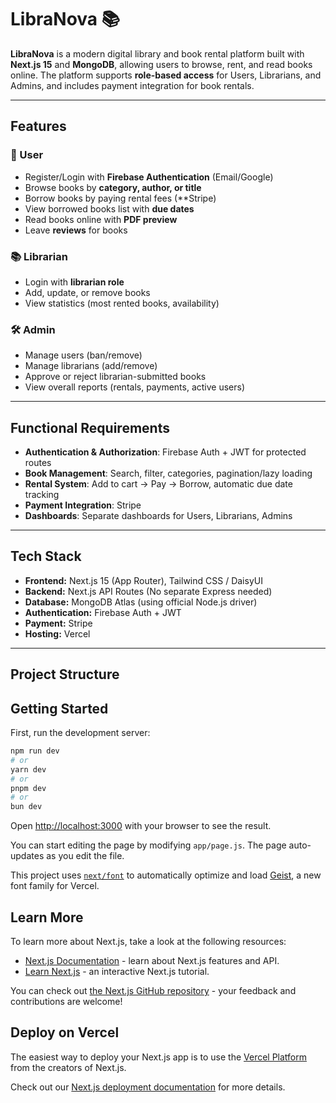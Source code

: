 # LibraNova 📚

**LibraNova** is a modern digital library and book rental platform built with **Next.js 15** and **MongoDB**, allowing users to browse, rent, and read books online. The platform supports **role-based access** for Users, Librarians, and Admins, and includes payment integration for book rentals.

---

## **Features**

### 🌟 User
- Register/Login with **Firebase Authentication** (Email/Google)
- Browse books by **category, author, or title**
- Borrow books by paying rental fees (**Stripe)
- View borrowed books list with **due dates**
- Read books online with **PDF preview**
- Leave **reviews** for books

### 📚 Librarian
- Login with **librarian role**
- Add, update, or remove books
- View statistics (most rented books, availability)

### 🛠 Admin
- Manage users (ban/remove)
- Manage librarians (add/remove)
- Approve or reject librarian-submitted books
- View overall reports (rentals, payments, active users)

---

## **Functional Requirements**
- **Authentication & Authorization**: Firebase Auth + JWT for protected routes  
- **Book Management**: Search, filter, categories, pagination/lazy loading  
- **Rental System**: Add to cart → Pay → Borrow, automatic due date tracking  
- **Payment Integration**: Stripe   
- **Dashboards**: Separate dashboards for Users, Librarians, Admins

---

## **Tech Stack**

- **Frontend:** Next.js 15 (App Router), Tailwind CSS / DaisyUI  
- **Backend:** Next.js API Routes (No separate Express needed)  
- **Database:** MongoDB Atlas (using official Node.js driver)  
- **Authentication:** Firebase Auth + JWT  
- **Payment:** Stripe   
- **Hosting:** Vercel 

---

## **Project Structure**



## Getting Started

First, run the development server:

```bash
npm run dev
# or
yarn dev
# or
pnpm dev
# or
bun dev
```

Open [http://localhost:3000](http://localhost:3000) with your browser to see the result.

You can start editing the page by modifying `app/page.js`. The page auto-updates as you edit the file.

This project uses [`next/font`](https://nextjs.org/docs/app/building-your-application/optimizing/fonts) to automatically optimize and load [Geist](https://vercel.com/font), a new font family for Vercel.

## Learn More

To learn more about Next.js, take a look at the following resources:

- [Next.js Documentation](https://nextjs.org/docs) - learn about Next.js features and API.
- [Learn Next.js](https://nextjs.org/learn) - an interactive Next.js tutorial.

You can check out [the Next.js GitHub repository](https://github.com/vercel/next.js) - your feedback and contributions are welcome!

## Deploy on Vercel

The easiest way to deploy your Next.js app is to use the [Vercel Platform](https://vercel.com/new?utm_medium=default-template&filter=next.js&utm_source=create-next-app&utm_campaign=create-next-app-readme) from the creators of Next.js.

Check out our [Next.js deployment documentation](https://nextjs.org/docs/app/building-your-application/deploying) for more details.
